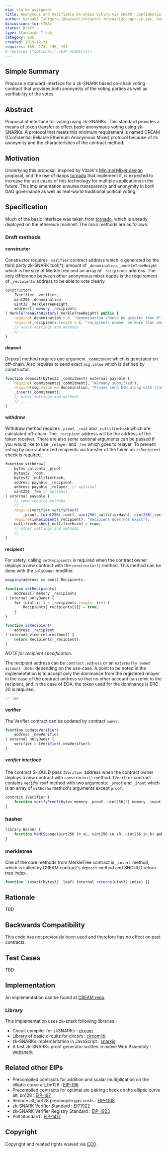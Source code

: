 ```yaml
---
eip: <to be assigned>
title: Anonymous and Verifiable On-chain Voting via CREAM: Confidential Reliable Ethereum Anonymous Mixer
author: Kazuaki Ishiguro (@kazuakiishiguro) <kazuaki@couger.co.jp>, Dan Lipert (@danlipert) <dan.lipert@consensys.net>
discussions-to: <TBA>
status: Draft
type: Standards Track
category: ERC
created: 2019-12-31
requires: 165, 173, 196, 197
# replaces (*optional): <EIP number(s)>
---
```


## Simple Summary

Propose a standard interface for a zk-SNARK based on-chain voting contract that provides both anonymity of the voting parties as well as verifiability of the votes.

## Abstract

Proposal of interface for voting using zk-SNARKs. This standard provides a means of token transfer to effect basic anonymous voting using zk-SNARKs. A protocol that meets this minimum requirement is named CREAM (Confidential Reliable Ethereum Anonymous Mixer) protocol because of its anonymity and the characteristics of the contract method.

## Motivation

Underlying this proposal, inspired by Vitalik's [Minimal Mixer design](https://hackmd.io/@HWeNw8hNRimMm2m2GH56Cw/rJj9hEJTN?type=view) proposal, and the use of dapps [tornado](https://tornado.cash/) that implement it, is expected to increase the use cases of this technology for multiple applications in the future.
This implementation ensures transparency and anonymity in both DAO governance as well as real-world traditional poltical voting.

## Specification

Much of the basic interface was taken from [tornado](https://tornado.cash/), which is already deployed on the ethereum mainnet. The main methods are as follows:

### Draft methods

#### constructor

Constructor requires `_verifier` contract address which is generated by the third party zk-SNARK tool(*), amount of `_denomination`, `_merkleTreeHeight` which is the size of Merkle tree and an array of `_recipients` address. The only difference between other anonymous mixer dapps is the requirement of `_recipients` address to be able to vote clearly.

```js
constructor(
    IVerifier _verifier,
    uint256 _denomination,
    uint32 _merkleTreeHeight,
    address[] memory _recipients
) MerkleTreeWithHistory(_merkleTreeHeight) public {
    require(_denomination > 0, "denomination should be greater than 0");
    require(_recipients.length > 0, "recipients number be more than one");
    // other settings and methods
    // ...
}
```

#### deposit

Deposit method requires one argument `_commitment` which is generated on off-chain. Also requires to send exact `msg.value` which is defined by constructor.

```js
function deposit(bytes32 _commitment) external payable {
    require(!commitments[_commitment], "Already submitted");
    require(msg.value == denomination, "Please send ETH along with transaction");
    _insert(_commitment);
    // other settings and methods
    // ...
}
```

#### withdraw

Withdraw method requires `_proof`, `_root` and `_nullifierHash` which are calculated off-chain. The `_recipient` address will be the address of the token receiver. There are also some optional arguments can be passed if you would like to use `_relayer` and `_fee` which goes to relayer. To prevent voting by non-authorized recipients via transfer of the token an `isRecipient` check is required.

```js
function withdraw(
    bytes calldata _proof,
    bytes32 _root,
    bytes32 _nullifierHash,
    address payable _recipient,
    address payable _relayer, // optional
    uint256 _fee // optional
) external payable {
    // some require methods
    // ...
    require(verifier.verifyProof(
        _proof, [uint256(_root), uint256(_nullifierHash), uint256(_recipient), uint256(_relayer), _fee]), "Invalid withdraw proof");
    require(isRecipient(_recipient), "Recipient does not exist");
    nullifierHashes[_nullifierHash] = true;
    // other settings and methods
    // ...
}
```

#### recipient

For safety, calling `setRecipients` is required when the contract owner deploys a new contract with the `constructor()` method. This method can be done with the `onlyOwner` modifier.

```js
mapping(address => bool) Recipients;

function setRecipients(
    address[] memory _recipients
) internal onlyOwner {
    for (uint i; i < _recipients.length; i++) {
        Recipients[_recipients[i]] = true;
    }
}

function isRecipient(
    address _recipient
) internal view returns(bool) {
    return Recipients[_recipient];
}
```

*NOTE for recipient specification.*

The recipient address can be `contract.address` or an `externally owned account (EOA)` depending on the use-case. A point to be noted in the implementation is to accept only the dominance from the registered relayer in the case of the contract address so that no other account can remit to the recipient, and in the case of EOA, the token used for the dominance is ERC- 20 is required.

```js
// TBA
```

#### verifier

The Verifier contract can be updated by contract `owner`.

```js
function updateVerifier(
    address _newVerifier
) external onlyOwner {
    verifier = IVerifier(_newVerifier);
}
```

##### verifier interface

The contract SHOULD pass `IVerifier` address when the contract owner deploys a new contract with `constructor()` method. `IVerifier` contract contains `verifyProof` method with two arguments: `_proof` and `_input` which is an array of `withdraw` method's arguments except `proof`.

```js
contract IVerifier {
    function verifyProof(bytes memory _proof, uint256[5] memory _input) public returns(bool);
}
```

### hasher

```js
library Hasher {
    function MiMCSponge(uint256 in_xL, uint256 in_xR, uint256 in_k) public pure returns (uint256 xL, uint256 xR);
}
```

### merkletree

One of the core methods from MerkleTree contract is `_insert` method, which is called by CREAM contract's `deposit` method and SHOULD return tree index.

```js
function _insert(bytes32 _leaf) internal returns(uint32 index) {}
```

## Rationale

TBD

## Backwards Compatibility

This code has not previously been used and therefore has no effect on past contracts.

## Test Cases

TBD

## Implementation

An implementation can be found at [CREAM repo](https://github.com/couger-inc/cream/).

### Library

This implementation uses zk-snark following libraries :

* Circuit compiler for zkSNARKs : [circom](https://github.com/iden3/circom)
* Library of basic circuits for circom : [circomlib](https://github.com/iden3/circomlib)
* zk-SNARKs implementation in JavaScript : [snarkjs](https://github.com/iden3/snarkjs)
* A fast zk-SNARKs proof generator written in native Web Assembly : [websnark](https://github.com/iden3/websnark)

## Related other EIPs

* Precompiled contracts for addition and scalar multiplication on the elliptic curve alt_bn128 : [EIP-196](https://github.com/ethereum/EIPs/blob/ed621645c8f3bc5756492f327cda015f35d9f8da/EIPS/eip-196.md)
* Precompiled contracts for optimal ate pairing check on the elliptic curve alt_bn128 : [EIP-197](https://github.com/ethereum/EIPs/blob/ed621645c8f3bc5756492f327cda015f35d9f8da/EIPS/eip-197.md)
* Reduce alt_bn128 precompile gas costs : [EIP-1108](https://github.com/ethereum/EIPs/blob/40be4cb868/EIPS/eip-1108.md)
* zk-SNARK Verifier Standard : [EIP1922](https://github.com/ethereum/EIPs/blob/af982f1470624791da334b09d3e4f2e4de5e1265/EIPS/eip-1922.md)
* zk-SNARK Verifier Registry Standard : [EIP-1923](https://github.com/ethereum/EIPs/blob/e8a54cb5e43529207f76f746155fa120dc5e4363/EIPS/eip-1923.md)
* Poll Standard : [EIP-1417](https://github.com/ethereum/EIPs/blob/af982f1470/EIPS/eip-1417.md)

## Copyright
Copyright and related rights waived via [CC0](https://creativecommons.org/publicdomain/zero/1.0/).
